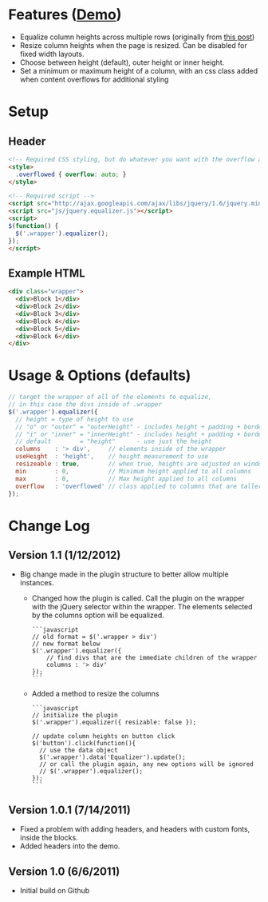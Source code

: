# Features ([Demo](http://mottie.github.com/Equalizer/))

* Equalize column heights across multiple rows (originally from [this post](http://css-tricks.com/8401-equal-height-blocks-in-rows/))
* Resize column heights when the page is resized. Can be disabled for fixed width layouts.
* Choose between height (default), outer height or inner height.
* Set a minimum or maximum height of a column, with an css class added when content overflows for additional styling

# Setup

## Header

```html
<!-- Required CSS styling, but do whatever you want with the overflow and other styling -->
<style>
  .overflowed { overflow: auto; }
</style>

<!-- Required script -->
<script src="http://ajax.googleapis.com/ajax/libs/jquery/1.6/jquery.min.js"></script>
<script src="js/jquery.equalizer.js"></script>
<script>
$(function() {
  $('.wrapper').equalizer();
});
</script>

```

## Example HTML

```html
<div class="wrapper">
  <div>Block 1</div>
  <div>Block 2</div>
  <div>Block 3</div>
  <div>Block 4</div>
  <div>Block 5</div>
  <div>Block 6</div>
</div>
```

# Usage & Options (defaults)

```javascript
// target the wrapper of all of the elements to equalize,
// in this case the divs inside of .wrapper
$('.wrapper').equalizer({
  // height = type of height to use
  // "o" or "outer" = "outerHeight" - includes height + padding + border + margin
  // "i" or "inner" = "innerHeight" - includes height + padding + border
  // default        = "height"      - use just the height
  columns    : '> div',     // elements inside of the wrapper
  useHeight  : 'height',    // height measurement to use
  resizeable : true,        // when true, heights are adjusted on window resize
  min        : 0,           // Minimum height applied to all columns
  max        : 0,           // Max height applied to all columns
  overflow   : 'overflowed' // class applied to columns that are taller than the allowable max
});
```

# Change Log

## Version 1.1 (1/12/2012)

* Big change made in the plugin structure to better allow multiple instances.
  * Changed how the plugin is called. Call the plugin on the wrapper with the jQuery selector within the wrapper. The elements selected by the columns option will be equalized.

		```javascript
		// old format = $('.wrapper > div')
		// new format below
		$('.wrapper').equalizer({
			// find divs that are the immediate children of the wrapper
			columns : '> div'
		});
		```

  * Added a method to resize the columns

		```javascript
		// initialize the plugin
		$('.wrapper').equalizer({ resizable: false });

		// update column heights on button click
		$('button').click(function(){
		  // use the data object
		  $('.wrapper').data('Equalizer').update();
		  // or call the plugin again, any new options will be ignored
		  // $('.wrapper').equalizer();
		});
		```

## Version 1.0.1 (7/14/2011)

* Fixed a problem with adding headers, and headers with custom fonts, inside the blocks.
* Added headers into the demo.

## Version 1.0 (6/6/2011)

* Initial build on Github